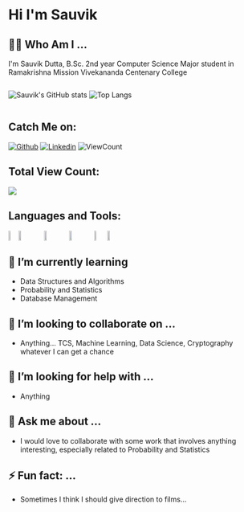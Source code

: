 # Hi I'm Sauvik

## 😶‍🌫️ Who Am I ...
I'm Sauvik Dutta, B.Sc. 2nd year Computer Science Major student in Ramakrishna Mission Vivekananda Centenary College
<div style="display: flex; flex-direction: row;">
  
  ![Sauvik's GitHub stats](https://github-readme-stats.vercel.app/api?username=sauvik-d&show_icons=true)
  ![Top Langs](https://github-readme-stats.vercel.app/api/top-langs/?username=sauvik-d&layout=compact)
  
</div>

## Catch Me on:

[![Github](https://img.shields.io/badge/-Github-000?style=flat&logo=Github&logoColor=white)](https://github.com/sauvik-d)
[![Linkedin](https://img.shields.io/badge/-LinkedIn-blue?style=flat&logo=Linkedin&logoColor=white)](https://www.linkedin.com/in/)
<img alt="ViewCount" src="https://views.whatilearened.today/views/github/sauvik-d/onimur.svg" />
## Total View Count:

<img src="https://camo.githubusercontent.com/5f32e1c744a4a491979a85097b844869d923ae7eca62f23e90dff37ff063c6b6/68747470733a2f2f70726f66696c652d636f756e7465722e676c697463682e6d652f76616e73686b61706f6f722f636f756e742e737667" data-canonical-src="https://profile-counter.glitch.me/sauvik-d/count.svg" style="max-width: 100%;">

## Languages and Tools:

<div style="display: flex; flex-direction: row;">

  <img width="4%" src="https://raw.githubusercontent.com/abranhe/programming-languages-logos/e1be48ad2dffe3e6e0e24fdefa9e740167fb2315/src/cpp/cpp.svg" style="max-width: 100%;">
  
  <img width="10%" src="https://camo.githubusercontent.com/06b4e5bff59158170c7de80649579da23a0fdf97fb477775f829f012cd05ef22/68747470733a2f2f7777772e766563746f726c6f676f2e7a6f6e652f6c6f676f732f6a6176612f6a6176612d617232312e737667" data-canonical-src="https://www.vectorlogo.zone/logos/java/java-ar21.svg" style="max-width: 100%;">

  <img width="10%" src="https://www.vectorlogo.zone/logos/git-scm/git-scm-ar21.svg" style="max-width: 100%;">

  <img width="10%" src="https://www.vectorlogo.zone/logos/python/python-ar21.svg" style="max-width: 100%;">

  <img width="5%" src="https://www.vectorlogo.zone/logos/r-project/r-project-icon.svg" style="max-width: 100%;">

  <!--<img width="4%" src="https://www.vectorlogo.zone/logos/figma/figma-icon.svg" style="max-width: 100%;">-->
  
  <img width="10%" src="https://camo.githubusercontent.com/842373051212a9c9c61fe72b9d636b2e7ed06f89120e8322ea5e67d01857cff8/68747470733a2f2f7777772e766563746f726c6f676f2e7a6f6e652f6c6f676f732f6d7973716c2f6d7973716c2d617232312e737667" data-canonical-src="https://www.vectorlogo.zone/logos/mysql/mysql-ar21.svg" style="max-width: 100%;">
    
</div>

## 🌱 I’m currently learning
- Data Structures and Algorithms
- Probability and Statistics
- Database Management
  
## 👯 I’m looking to collaborate on ...
- Anything... TCS, Machine Learning, Data Science, Cryptography whatever I can get a chance
## 🤔 I’m looking for help with ...
- Anything
## 💬 Ask me about ...
- I would love to collaborate with some work that involves anything interesting, especially related to Probability and Statistics 
## ⚡ Fun fact: ...
- Sometimes I think I should give direction to films...

